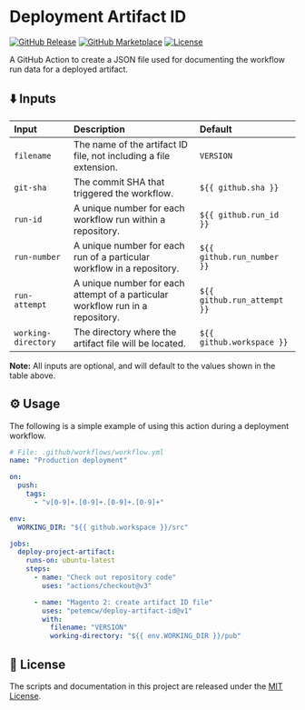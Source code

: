 # Deployment Artifact ID

[![GitHub Release](https://img.shields.io/github/release/petemcw/deploy-artifact-id.svg?logo=github&style=for-the-badge)](https://github.com/petemcw/deploy-artifact-id/releases/latest)
[![GitHub Marketplace](https://img.shields.io/badge/marketplace-petemcw--deploy--artifact--id-blue?logo=github&style=for-the-badge)](https://github.com/marketplace/actions/deployment-artifact-id)
[![License](https://img.shields.io/badge/license-MIT-blue.svg?style=for-the-badge)](https://opensource.org/licenses/MIT)

A GitHub Action to create a JSON file used for documenting the workflow run data for a deployed artifact.

## ⬇️ Inputs

|        Input        |                             Description                                        |         Default             |
|:---------------------|:---------------------------------------------------------------------------------|:----------------------------|
| `filename`          | The name of the artifact ID file, not including a file extension.              | `VERSION`                   |
| `git-sha`           | The commit SHA that triggered the workflow.                                    | `${{ github.sha }}`         |
| `run-id`            | A unique number for each workflow run within a repository.                     | `${{ github.run_id }}`      |
| `run-number`        | A unique number for each run of a particular workflow in a repository.         | `${{ github.run_number }}`  |
| `run-attempt`       | A unique number for each attempt of a particular workflow run in a repository. | `${{ github.run_attempt }}` |
| `working-directory` | The directory where the artifact file will be located.                         | `${{ github.workspace }}`   |

**Note:** All inputs are optional, and will default to the values shown in the table above.

## ⚙️ Usage

The following is a simple example of using this action during a deployment workflow.

```yaml
# File: .github/workflows/workflow.yml
name: "Production deployment"

on:
  push:
    tags:
      - "v[0-9]+.[0-9]+.[0-9]+.[0-9]+"

env:
  WORKING_DIR: "${{ github.workspace }}/src"

jobs:
  deploy-project-artifact:
    runs-on: ubuntu-latest
    steps:
      - name: "Check out repository code"
        uses: "actions/checkout@v3"

      - name: "Magento 2: create artifact ID file"
        uses: "petemcw/deploy-artifact-id@v1"
        with:
          filename: "VERSION"
          working-directory: "${{ env.WORKING_DIR }}/pub"
```

## 📝 License

The scripts and documentation in this project are released under the [MIT License](LICENSE).
